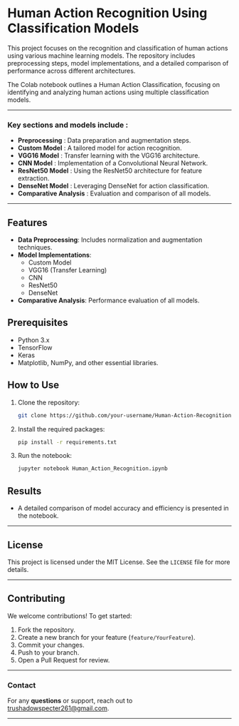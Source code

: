 # Human Action Recognition Using Classification Models

This project focuses on the recognition and classification of human actions using various machine learning models. The repository includes preprocessing steps, model implementations, and a detailed comparison of performance across different architectures.

The Colab notebook outlines a Human Action Classification, focusing on identifying and analyzing human actions using multiple classification models. 

---

### Key sections and models include :

- **Preprocessing** : Data preparation and augmentation steps.
- **Custom Model** : A tailored model for action recognition.
- **VGG16 Model** : Transfer learning with the VGG16 architecture.
- **CNN Model** : Implementation of a Convolutional Neural Network.
- **ResNet50 Model** : Using the ResNet50 architecture for feature extraction.
- **DenseNet Model** : Leveraging DenseNet for action classification.
- **Comparative Analysis** : Evaluation and comparison of all models.
---
## Features
- **Data Preprocessing**: Includes normalization and augmentation techniques.
- **Model Implementations**:
  - Custom Model
  - VGG16 (Transfer Learning)
  - CNN
  - ResNet50
  - DenseNet
- **Comparative Analysis**: Performance evaluation of all models.
  
## Prerequisites
- Python 3.x
- TensorFlow
- Keras
- Matplotlib, NumPy, and other essential libraries.

## How to Use
1. Clone the repository:
   ```bash
   git clone https://github.com/your-username/Human-Action-Recognition.git
   ```
2. Install the required packages:
   ```bash
   pip install -r requirements.txt
   ```
3. Run the notebook:
   ```bash
   jupyter notebook Human_Action_Recognition.ipynb
   ```

## Results
- A detailed comparison of model accuracy and efficiency is presented in the notebook.

---

## License

This project is licensed under the MIT License. See the `LICENSE` file for more details.

---

## Contributing

We welcome contributions! To get started:
1. Fork the repository.
2. Create a new branch for your feature (`feature/YourFeature`).
3. Commit your changes.
4. Push to your branch.
5. Open a Pull Request for review.

---

### Contact

For any **questions** or support, reach out to [trushadowspecter261@gmail.com](mailto:trushadowspecter261@gmail.com).

---